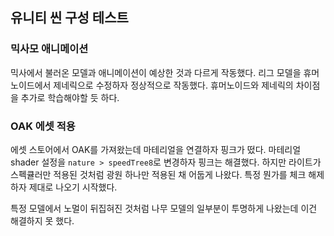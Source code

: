 ## 유니티 씬 구성 테스트

### 믹사모 애니메이션

믹사에서 불러온 모델과 애니메이션이 예상한 것과 다르게 작동했다. 리그 모델을 휴머노이드에서 제네릭으로 수정하자 정상적으로 작동했다. 휴머노이드와 제네릭의 차이점을 추가로 학습해야할 듯 하다.

### OAK 에셋 적용

에셋 스토어에서 OAK를 가져왔는데 마테리얼을 연결하자 핑크가 떴다. 마테리얼 shader 설정을 <code>nature > speedTree8</code>로 변경하자 핑크는 해결했다. 하지만 라이트가 스펙큘러만 적용된 것처럼 광원 하나만 적용된 채 어둡게 나왔다. 특정 뭔가를 체크 해제하자 제대로 나오기 시작했다.

특정 모델에서 노멀이 뒤집혀진 것처럼 나무 모델의 일부분이 투명하게 나왔는데 이건 해결하지 못 했다.